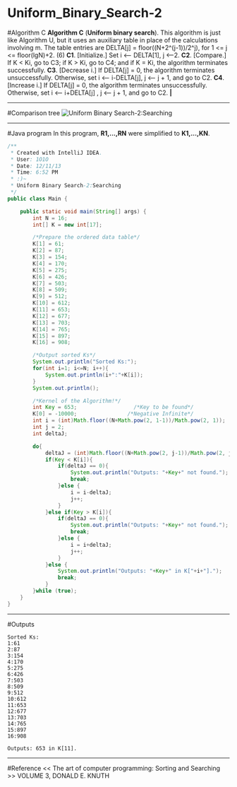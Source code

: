 # Uniform_Binary_Search-2

﻿#Algorithm C
**Algorithm C** (**Uniform binary search**). This algorithm is just like Algorithm U, 
but it uses an auxiliary table in place of the calculations involving m. The table 
entries are 
              DELTA[j] = floor((N+2^(j-1))/2^j),        for 1 <= j <= floor(lgN)+2.       (6) 
**C1**. [Initialize.] Set i <-- DELTA[1], j <--2. 
**C2**. [Compare.] If K < Ki, go to C3; if K > Ki, go to C4; and if K = Ki, the 
algorithm terminates successfully. 
**C3**. [Decrease i.] If DELTA[j] = 0, the algorithm terminates unsuccessfully. 
Otherwise, set i <-- i-DELTA[j], j <-- j + 1, and go to C2. 
**C4**. [Increase i.] If DELTA[j] = 0, the algorithm terminates unsuccessfully. 
Otherwise, set i <-- i+DELTA[j] , j <-- j + 1, and go to C2. **|** 

---
#Comparison tree
![Uniform Binary Search-2:Searching](https://img-blog.csdn.net/20151106155214133)

---
#Java program
In this program, **R1,...,RN** were simplified to **K1,...,KN**.

```java
/**
 * Created with IntelliJ IDEA.
 * User: 1O1O
 * Date: 12/11/13
 * Time: 6:52 PM
 * :)~
 * Uniform Binary Search-2:Searching
 */
public class Main {

    public static void main(String[] args) {
        int N = 16;
        int[] K = new int[17];

        /*Prepare the ordered data table*/
        K[1] = 61;
        K[2] = 87;
        K[3] = 154;
        K[4] = 170;
        K[5] = 275;
        K[6] = 426;
        K[7] = 503;
        K[8] = 509;
        K[9] = 512;
        K[10] = 612;
        K[11] = 653;
        K[12] = 677;
        K[13] = 703;
        K[14] = 765;
        K[15] = 897;
        K[16] = 908;

        /*Output sorted Ks*/
        System.out.println("Sorted Ks:");
        for(int i=1; i<=N; i++){
            System.out.println(i+":"+K[i]);
        }
        System.out.println();

        /*Kernel of the Algorithm!*/
        int Key = 653;                  /*Key to be found*/
        K[0] = -10000;                /*Negative Infinite*/
        int i = (int)Math.floor((N+Math.pow(2, 1-1))/Math.pow(2, 1));
        int j = 2;
        int deltaJ;

        do{
            deltaJ = (int)Math.floor((N+Math.pow(2, j-1))/Math.pow(2, j));
            if(Key < K[i]){
                if(deltaJ == 0){
                    System.out.println("Outputs: "+Key+" not found.");
                    break;
                }else {
                    i = i-deltaJ;
                    j++;
                }
            }else if(Key > K[i]){
                if(deltaJ == 0){
                    System.out.println("Outputs: "+Key+" not found.");
                    break;
                }else {
                    i = i+deltaJ;
                    j++;
                }
            }else {
                System.out.println("Outputs: "+Key+" in K["+i+"].");
                break;
            }
        }while (true);
    }
}
```

---
#Outputs
```
Sorted Ks:
1:61
2:87
3:154
4:170
5:275
6:426
7:503
8:509
9:512
10:612
11:653
12:677
13:703
14:765
15:897
16:908

Outputs: 653 in K[11].
```

---
#Reference
<< The art of computer programming: Sorting and Searching >> VOLUME 3, DONALD E. KNUTH
